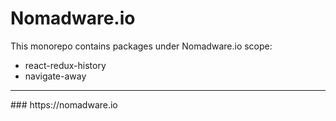 # Nomadware.io

This monorepo contains packages under Nomadware.io scope:
- react-redux-history
- navigate-away
<hr>
### https://nomadware.io
